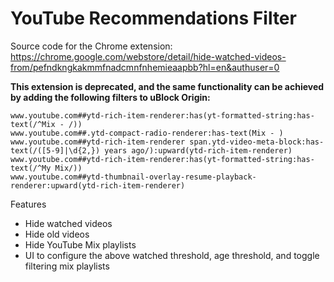 # YouTube Recommendations Filter

Source code for the Chrome extension: https://chrome.google.com/webstore/detail/hide-watched-videos-from/pefndkngkakmmfnadcmnfnhemieaapbb?hl=en&authuser=0

**This extension is deprecated, and the same functionality can be achieved by adding the following filters to uBlock Origin:**

```
www.youtube.com##ytd-rich-item-renderer:has(yt-formatted-string:has-text(/^Mix - /))
www.youtube.com##.ytd-compact-radio-renderer:has-text(Mix - )
www.youtube.com##ytd-rich-item-renderer span.ytd-video-meta-block:has-text(/([5-9]|\d{2,}) years ago/):upward(ytd-rich-item-renderer)
www.youtube.com##ytd-rich-item-renderer:has(yt-formatted-string:has-text(/^My Mix/))
www.youtube.com##ytd-thumbnail-overlay-resume-playback-renderer:upward(ytd-rich-item-renderer)
```


Features
- Hide watched videos
- Hide old videos
- Hide YouTube Mix playlists
- UI to configure the above watched threshold, age threshold, and toggle filtering mix playlists
